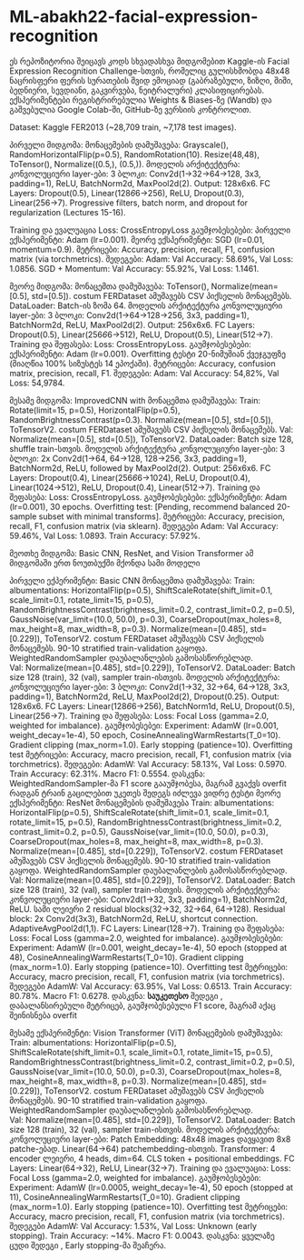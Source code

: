 # ML-abakh22-facial-expression-recognition

ეს რეპოზიტორია შეიცავს კოდს სხვადასხვა მიდგომებით Kaggle-ის  Facial Expression Recognition Challenge-სთვის,
რომელიც გულისხმობდა 48x48 ნაცრისფერი ფერის სურათების შვიდ ემოციად (გაბრაზებული, ზიზღი, შიში, ბედნიერი, სევდიანი, გაკვირვება, ნეიტრალური) კლასიფიცირებას.
ექსპერიმენტები რეგისტრირებულია Weights & Biases-ზე (Wandb) და გაშვებულია Google Colab-ში, GitHub-ზე ვერსიის კონტროლით.

Dataset: Kaggle FER2013 (~28,709 train, ~7,178 test images).

პირველი მიდგომა:
  მონაცემების დამუშავება:
    Grayscale(), RandomHorizontalFlip(p=0.5), RandomRotation(10).
    Resize(48,48), ToTensor(), Normalize((0.5,), (0.5,)).
  მოდელის არქიტექტურა:
      კონვოლუციური layer-ები:
          3 ბლოკი: Conv2d(1→32→64→128, 3x3, padding=1), ReLU, BatchNorm2d, MaxPool2d(2).
          Output: 128x6x6.
      FC Layers:  Dropout(0.5), Linear(128*6*6→256), ReLU, Dropout(0.3), Linear(256→7).
      Progressive filters, batch norm, and dropout for regularization (Lectures 15-16).

  Training და ევალუაცია
    Loss: CrossEntropyLoss
    გაუმჯობესებები:
      პირველი ექსპერიმენტი: Adam (lr=0.001).
      მეორე ექსპერიმენტი: SGD (lr=0.01, momentum=0.9).
      მეტრიცები: Accuracy, precision, recall, F1, confusion matrix (via torchmetrics).
  შედეგები:
  Adam:
  Val Accuracy: 58.69%, Val Loss: 1.0856.
  SGD + Momentum:
  Val Accuracy: 55.92%, Val Loss: 1.1461.

მეორე მიდგომა: 
  მონაცემთა დამუშავება:
    ToTensor(), Normalize(mean=[0.5], std=[0.5]).
    costum FERDataset ამუშავებს CSV პიქსელის მონაცემებს.
    DataLoader: Batch-ის ზომა 64.
  მოდელის არქიტექტურა
  კონვოლუციური layer-ები:
    3 ბლოკი: Conv2d(1→64→128→256, 3x3, padding=1), BatchNorm2d, ReLU, MaxPool2d(2).
    Output: 256x6x6.
    FC Layers: Dropout(0.5), Linear(256*6*6→512), ReLU, Dropout(0.5), Linear(512→7).
  Training და შეფასება:
    Loss: CrossEntropyLoss.
    გაუმჯობესებები:
      ექსპერიმენტი: Adam (lr=0.001).
      Overfitting ტესტი 20-ნიმუშიან ქვეჯგუფზე (მიაღწია 100% სიზუსტეს 14 ეპოქაში).
      მეტრიცები: Accuracy, confusion matrix, precision, recall, F1.
  შედეგები:
    Adam:
    Val Accuracy: 54,82%, Val Loss: 54,9784.

მესამე მიდგომა: ImprovedCNN with 
  მონაცემთა დამუშავება:
    Train:
    Rotate(limit=15, p=0.5), HorizontalFlip(p=0.5), RandomBrightnessContrast(p=0.3).
    Normalize(mean=[0.5], std=[0.5]), ToTensorV2.
    costum FERDataset ამუშავებს CSV პიქსელის მონაცემებს.
    Val: 
    Normalize(mean=[0.5], std=[0.5]), ToTensorV2.
    DataLoader: Batch size 128, shuffle train-სთვის.
  მოდელის არქიტექტურა
    კონვოლუციური layer-ები:
    3 ბლოკი: 2x Conv2d(1→64, 64→128, 128→256, 3x3, padding=1), BatchNorm2d, ReLU, followed by MaxPool2d(2).
    Output: 256x6x6.
    FC Layers: Dropout(0.4), Linear(256*6*6→1024), ReLU, Dropout(0.4), Linear(1024→512), ReLU, Dropout(0.4), Linear(512→7).
  Training და შეფასება:
    Loss: CrossEntropyLoss.
  გაუმჯობესებები:
    ექსპერიმენტი: Adam (lr=0.001), 30 epochs.
    Overfitting test: [Pending, recommend balanced 20-sample subset with minimal transforms].
    მეტრიცები: Accuracy, precision, recall, F1, confusion matrix (via sklearn).
  შედეგები 
  Adam:
    Val Accuracy: 59.46%, Val Loss: 1.0893.
    Train Accuracy: 57.92%.

მეოთხე მიდგომა: Basic CNN, ResNet, and Vision Transformer
ამ მიდგომაში ერთ ნოუთბუქში მქონდა სამი მოდელი 

პირველი ექპერიმენტი: Basic CNN
  მონაცემთა დამუშავება:
    Train:
    albumentations: HorizontalFlip(p=0.5), ShiftScaleRotate(shift_limit=0.1, scale_limit=0.1, rotate_limit=15, p=0.5), RandomBrightnessContrast(brightness_limit=0.2, contrast_limit=0.2, p=0.5), GaussNoise(var_limit=(10.0, 50.0), p=0.3),                                        CoarseDropout(max_holes=8, max_height=8, max_width=8, p=0.3).
    Normalize(mean=[0.485], std=[0.229]), ToTensorV2.
    costum FERDataset ამუშავებს CSV პიქსელის მონაცემებს.
    90-10 stratified train-validation გაყოფა.
    WeightedRandomSampler დაუბალანლების გამოსასწორებლად.  
    Val: 
    Normalize(mean=[0.485], std=[0.229]), ToTensorV2.
    DataLoader: Batch size 128 (train), 32 (val), sampler train-ისთვის.
  მოდელის არქიტექტურა:
    კონვოლუციური layer-ები:
    3 ბლოკი: Conv2d(1→32, 32→64, 64→128, 3x3, padding=1), BatchNorm2d, ReLU, MaxPool2d(2), Dropout(0.25).
    Output: 128x6x6.
    FC Layers: Linear(128*6*6→256), BatchNorm1d, ReLU, Dropout(0.5), Linear(256→7).
  Training და შეფასება:
    Loss: Focal Loss (gamma=2.0, weighted for imbalance).
  გაუმჯობესებეი:
    Experiment: AdamW (lr=0.001, weight_decay=1e-4), 50 epoch, CosineAnnealingWarmRestarts(T_0=10).
    Gradient clipping (max_norm=1.0).
    Early stopping (patience=10).
    Overfitting test 
  მეტრიცები: Accuracy, macro precision, recall, F1, confusion matrix (via torchmetrics).
  შედეგები:
    AdamW:
      Val Accuracy: 58.13%, Val Loss: 0.5970.
      Train Accuracy: 62.31%.
      Macro F1: 0.5554.
  დასკვნა: WeightedRandomSampler-მა F1 score გააუმჯობესა, მაგრამ გვაქვს overfit რადგან ტრაინ გაცილებით უკეთეს შედეგს იძლევა ვიდრე ტესტი
მეორე ექსპერიმენტი: ResNet
  მონაცემების დამუშავება 
    Train:
    albumentations: HorizontalFlip(p=0.5), ShiftScaleRotate(shift_limit=0.1, scale_limit=0.1, rotate_limit=15, p=0.5), RandomBrightnessContrast(brightness_limit=0.2, contrast_limit=0.2, p=0.5), GaussNoise(var_limit=(10.0, 50.0), p=0.3),                                        CoarseDropout(max_holes=8, max_height=8, max_width=8, p=0.3).
    Normalize(mean=[0.485], std=[0.229]), ToTensorV2.
    costum FERDataset ამუშავებს CSV პიქსელის მონაცემებს.
    90-10 stratified train-validation გაყოფა.
    WeightedRandomSampler დაუბალანლების გამოსასწორებლად.  
    Val: 
    Normalize(mean=[0.485], std=[0.229]), ToTensorV2.
    DataLoader: Batch size 128 (train), 32 (val), sampler train-ისთვის.
  მოდელის არქიტექტურა:
    კონვოლუციური layer-ები:
      Conv2d(1→32, 3x3, padding=1), BatchNorm2d, ReLU.
      სამი ლეიერი 2 residual blocks(32→32, 32→64, 64→128).
    Residual block: 2x Conv2d(3x3), BatchNorm2d, ReLU, shortcut connection.
                    AdaptiveAvgPool2d(1,1).
    FC Layers: Linear(128→7).
  Training და შეფასება:
    Loss: Focal Loss (gamma=2.0, weighted for imbalance).
  გაუმჯობესებები:
    Experiment: AdamW (lr=0.001, weight_decay=1e-4), 50 epoch (stopped at 48), CosineAnnealingWarmRestarts(T_0=10).
    Gradient clipping (max_norm=1.0).
    Early stopping (patience=10).
    Overfitting test 
  მეტრიცები: Accuracy, macro precision, recall, F1, confusion matrix (via torchmetrics).
  შედეგები
    AdamW:
      Val Accuracy: 63.95%, Val Loss: 0.6513.
      Train Accuracy: 80.78%.
      Macro F1: 0.6278.
  დასკვნა: **საუკეთესო** შედეგი , დაბალანსირებული მეტრიცებ, გაუმჯობესებული F1 score, მაგრამ აქაც შეინისნება overfit    

მესამე ექსპერიმენტი: Vision Transformer (ViT)
  მონაცემების დამუშავება:
    Train:
    albumentations: HorizontalFlip(p=0.5), ShiftScaleRotate(shift_limit=0.1, scale_limit=0.1, rotate_limit=15, p=0.5), RandomBrightnessContrast(brightness_limit=0.2, contrast_limit=0.2, p=0.5), GaussNoise(var_limit=(10.0, 50.0), p=0.3),                                        CoarseDropout(max_holes=8, max_height=8, max_width=8, p=0.3).
    Normalize(mean=[0.485], std=[0.229]), ToTensorV2.
    costum FERDataset ამუშავებს CSV პიქსელის მონაცემებს.
    90-10 stratified train-validation გაყოფა.
    WeightedRandomSampler დაუბალანლების გამოსასწორებლად.  
    Val: 
    Normalize(mean=[0.485], std=[0.229]), ToTensorV2.
    DataLoader: Batch size 128 (train), 32 (val), sampler train-ისთვის.
  მოდელის არქიტექტურა:
    კონვოლუციური layer-ები:
        Patch Embedding:  48x48 images დავყავით 8x8 patche-ებად.
        Linear(64→64) patchembedding-ისთვის.
    Transformer:
    4 encoder ლეიერი, 4 heads, dim=64.
    CLS token + positional embeddings.
    FC Layers: Linear(64→32), ReLU, Linear(32→7).
Training და ევალუაცია:
  Loss: Focal Loss (gamma=2.0, weighted for imbalance).
გაუმჯობესებები:
  Experiment: AdamW (lr=0.0005, weight_decay=1e-4), 50 epoch (stopped at 11), CosineAnnealingWarmRestarts(T_0=10).
  Gradient clipping (max_norm=1.0).
  Early stopping (patience=10).
  Overfitting test
მეტრიცები: Accuracy, macro precision, recall, F1, confusion matrix (via torchmetrics).
შედეგები
  AdamW:
  Val Accuracy: 1.53%, Val Loss: Unknown (early stopping).
  Train Accuracy: ~14%.
  Macro F1: 0.0043.
დასკვნა: ყველაზე ცუდი შედეგი , Early stopping-მა შეაჩერა.


